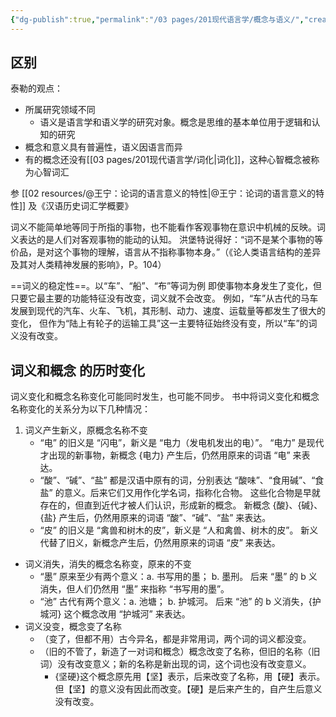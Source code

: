 ```yaml
---
{"dg-publish":true,"permalink":"/03 pages/201现代语言学/概念与语义/","created":"2024-11-30T20:56:48.674+08:00","updated":"2025-03-02T18:56:41.960+08:00"}
---
```



## 区别
泰勒的观点：
- 所属研究领域不同
	- 语义是语言学和语义学的研究对象。概念是思维的基本单位用于逻辑和认知的研究
- 概念和意义具有普遍性，语义因语言而异
- 有的概念还没有[[03 pages/201现代语言学/词化\|词化]]，这种心智概念被称为心智词汇

参 [[02 resources/@王宁：论词的语言意义的特性\|@王宁：论词的语言意义的特性]] 及《汉语历史词汇学概要》

词义不能简单地等同于所指的事物，也不能看作客观事物在意识中机械的反映。词义表达的是人们对客观事物的能动的认知。
洪堡特说得好：“词不是某个事物的等价品，是对这个事物的理解，语言从不指称事物本身。”（《论人类语言结构的差异及其对人类精神发展的影响》，P。104）

==词义的稳定性==。以“车”、“船”、“布”等词为例
即使事物本身发生了变化，但只要它最主要的功能特征没有改变，词义就不会改变。
例如，“车”从古代的马车发展到现代的汽车、火车、飞机，其形制、动力、速度、运载量等都发生了很大的变化， 但作为“陆上有轮子的运输工具”这一主要特征始终没有变，所以“车”的词义没有改变。

## 词义和概念 的历时变化 
词义变化和概念名称变化可能同时发生，也可能不同步。 书中将词义变化和概念名称变化的关系分为以下几种情况：

1. 词义产生新义，原概念名称不变
	- “电” 的旧义是 “闪电”，新义是 “电力（发电机发出的电）”。 “电力” 是现代才出现的新事物，新概念 {电力} 产生后，仍然用原来的词语 “电” 来表达。
	- “酸”、“碱”、“盐” 都是汉语中原有的词，分别表达 “酸味”、“食用碱”、“食盐” 的意义。后来它们又用作化学名词，指称化合物。 这些化合物是早就存在的，但直到近代才被人们认识，形成新的概念。 新概念 {酸}、{碱}、{盐} 产生后，仍然用原来的词语 “酸”、“碱”、“盐” 来表达。
	- “皮” 的旧义是 “禽兽和树木的皮”，新义是 “人和禽兽、树木的皮”。 新义代替了旧义，新概念产生后，仍然用原来的词语 “皮” 来表达。
- 词义消失，消失的概念名称变，原来的不变
	- “墨” 原来至少有两个意义：a. 书写用的墨； b. 墨刑。 后来 “墨” 的 b 义消失，但人们仍然用 “墨” 来指称 “书写用的墨”。
    - “池” 古代有两个意义：a. 池塘； b. 护城河。 后来 “池” 的 b 义消失，{护城河} 这个概念改用 “护城河” 来表达。
- 词义没变，概念变了名称
	- （变了，但都不用）古今异名，都是非常用词，两个词的词义都没变。
	- （旧的不管了，新造了一对词和概念）概念改变了名称，但旧的名称（旧词）没有改变意义；新的名称是新出现的词，这个词也没有改变意义。
		- {坚硬}这个概念原先用【坚】表示，后来改变了名称，用【硬】表示。但【坚】的意义没有因此而改变。【硬】是后来产生的，自产生后意义没有改变。


